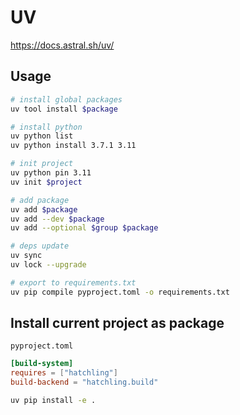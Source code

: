 # UV

<https://docs.astral.sh/uv/>

## Usage

```bash
# install global packages
uv tool install $package

# install python
uv python list
uv python install 3.7.1 3.11

# init project
uv python pin 3.11
uv init $project

# add package
uv add $package
uv add --dev $package
uv add --optional $group $package

# deps update
uv sync
uv lock --upgrade

# export to requirements.txt
uv pip compile pyproject.toml -o requirements.txt
```

## Install current project as package

`pyproject.toml`

```toml
[build-system]
requires = ["hatchling"]
build-backend = "hatchling.build"
```

```bash
uv pip install -e .
```
